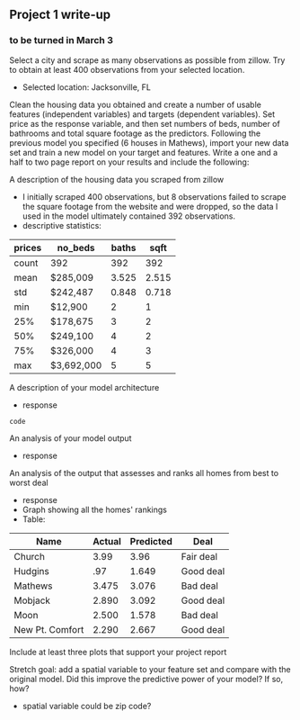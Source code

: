 ## Project 1 write-up
### to be turned in March 3

Select a city and scrape as many observations as possible from zillow. Try to obtain at least 400 observations from your selected location.

* Selected location: Jacksonville, FL

Clean the housing data you obtained and create a number of usable features (independent variables) and targets (dependent variables). Set price as the response variable, and then set numbers of beds, number of bathrooms and total square footage as the predictors. Following the previous model you specified (6 houses in Mathews), import your new data set and train a new model on your target and features. Write a one and a half to two page report on your results and include the following:

A description of the housing data you scraped from zillow
* I initially scraped 400 observations, but 8 observations failed to scrape the square footage from the website and were dropped, so the data I used in the model ultimately contained 392 observations. 
* descriptive statistics:



|prices   |  no_beds   |    baths    |     sqft |
|------|----------|-------------|-----------|
|count | 392    |    392 | 392 | 392 |
|mean |  $285,009    |      3.525  |  2.515 | 1988.882 |
|std  |  $242,487      |    0.848 |   0.718  | 693.0126 |
|min  |  $12,900      |     2  |  1 | 989.0 |
|25%  |  $178,675     |     3  |  2 | 1439.0 |
|50%  |   $249,100   |       4  |  2 | 1827.500000 |
|75%  |  $326,000    |      4  |  3 | 2440.0 |
|max  |  $3,692,000    |     5  |  5 | 3621.0 |

A description of your model architecture
* response
``` 
code
```

An analysis of your model output
* response

An analysis of the output that assesses and ranks all homes from best to worst deal
* response
* Graph showing all the homes' rankings 
* Table:

|Name | Actual      | Predicted | Deal|
|-----| ----------- | ----------- |----|
|Church| 3.99      | 3.96      | Fair deal|
|Hudgins| .97      | 1.649       | Good deal|
|Mathews| 3.475   | 3.076      | Bad deal |
|Mobjack| 2.890   | 3.092        | Good deal|
|Moon| 2.500  | 1.578        | Bad deal|
|New Pt. Comfort| 2.290   | 2.667   |Good deal|

Include at least three plots that support your project report

Stretch goal: add a spatial variable to your feature set and compare with the original model. Did this improve the predictive power of your model? If so, how?
* spatial variable could be zip code? 

